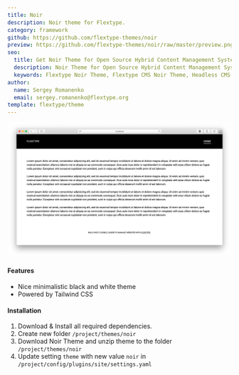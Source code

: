 ```yaml
---
title: Noir
description: Noir theme for Flextype.
category: framework
github: https://github.com/flextype-themes/noir
preview: https://github.com/flextype-themes/noir/raw/master/preview.png
seo:
  title: Get Noir Theme for Open Source Hybrid Content Management System
  description: Noir Theme for Open Source Hybrid Content Management System
  keywords: Flextype Noir Theme, Flextype CMS Noir Theme, Headless CMS Noir Theme, Download Flat File CMS Noir Theme, Download Flat File Content Management System Noir Theme, Download PHP CMS Noir Theme, Noir, Theme, Content, Management, System, PHP, CMS
author:
  name: Sergey Romanenko
  email: sergey.romanenko@flextype.org
template: flextype/theme
---
```


![Noir](https://github.com/flextype-themes/noir/raw/master/preview.png)

#### Features

* Nice minimalistic black and white theme
* Powered by Tailwind CSS

#### Installation

1. Download & Install all required dependencies.
2. Create new folder `/project/themes/noir`
3. Download Noir Theme and unzip theme to the folder `/project/themes/noir`
4. Update setting `theme` with new value `noir` in `/project/config/plugins/site/settings.yaml`
